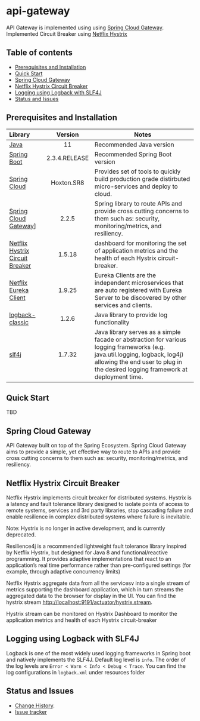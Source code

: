 # api-gateway
API Gateway is implemented using using [Spring Cloud Gateway](https://cloud.spring.io/spring-cloud-gateway/reference/html/). Implemented Circuit Breaker using [Netflix Hystrix](https://github.com/Netflix/Hystrix)

## Table of contents

- [Prerequisites and Installation](#prerequisites-and-installation)
- [Quick Start](#quick-start)
- [Spring Cloud Gateway](#spring-cloud-gateway)
- [Netflix Hystrix Circuit Breaker](#netflix-hystrix-circuit-breaker)
- [Logging using Logback with SLF4J](#logging-using-logback-with-slf4j)
- [Status and Issues](#status-and-issues)

## Prerequisites and Installation

Library | Version | Notes
:-------|:--------:|-------
[Java](https://www.oracle.com/java/technologies/javase/jdk11-archive-downloads.html) | 11 | Recommended Java version
[Spring Boot](https://spring.io/projects/spring-boot) | 2.3.4.RELEASE | Recommended Spring Boot version
[Spring Cloud](https://spring.io/projects/spring-cloud) | Hoxton.SR8 | Provides set of tools to quickly build production grade distirbuted micro-services and deploy to cloud.
[Spring Cloud Gateway](https://cloud.spring.io/spring-cloud-gateway/reference/html/)] | 2.2.5 | Spring library to route APIs and provide cross cutting concerns to them such as: security, monitoring/metrics, and resiliency.
[Netflix Hystrix Circuit Breaker](https://github.com/spring-cloud-samples/hystrix-dashboard) | 1.5.18 | dashboard for monitoring the set of application metrics and the health of each Hystrix circuit-breaker.
[Netflix Eureka Client](https://cloud.spring.io/spring-cloud-netflix/multi/multi__service_discovery_eureka_clients.html)| 1.9.25 | Eureka Clients are the independent microservices that are auto registered with Eureka Server to be discovered by other services and clients.
[logback-classic](http://logback.qos.ch/)| 1.2.6 | Java library to provide log functionality
[slf4j](http://www.slf4j.org/)| 1.7.32 | Java library serves as a simple facade or abstraction for various logging frameworks (e.g. java.util.logging, logback, log4j) allowing the end user to plug in the desired logging framework at deployment time.

## Quick Start
TBD

## Spring Cloud Gateway
API Gateway built on top of the Spring Ecosystem. Spring Cloud Gateway aims to provide a simple, yet effective way to route to APIs and provide cross cutting concerns to them such as: security, monitoring/metrics, and resiliency.

## Netflix Hystrix Circuit Breaker
Netflix Hystrix implements circuit breaker for distributed systems. Hystrix is a latency and fault tolerance library designed to isolate points of access to remote systems, services and 3rd party libraries, stop cascading failure and enable resilience in complex distributed systems where failure is inevitable.

Note: Hystrix is no longer in active development, and is currently deprecated.

Resilience4j is a recommended lightweight fault tolerance library inspired by Netflix Hystrix, but designed for Java 8 and functional/reactive programming. It provides adaptive implementations that react to an application’s real time performance rather than pre-configured settings (for example, through adaptive concurrency limits)

Netflix Hystrix aggregate data from all the servicesv into a single stream of metrics supporting the dashboard application, which in turn streams the aggregated data to the browser for display in the UI. You can find the hystrix stream <http://localhost:9191/actuator/hystrix.stream>. 

Hystrix stream can be monitored on Hystrix Dashboard to monitor the application metrics and health of each Hystrix circuit-breaker 


## Logging using Logback with SLF4J
Logback is one of the most widely used logging frameworks in Spring boot and natively implements the SLF4J. Default log level is `info`. The order of the log levels are `Error < Warn < Info < Debug < Trace`. You can find the log configurations in `logback.xml` under resources folder

## Status and Issues

* [Change History](./../CHANGELOG.md).
* [Issue tracker](https://github.com/kumaran-is/microservice-springboot/issues?state=open)